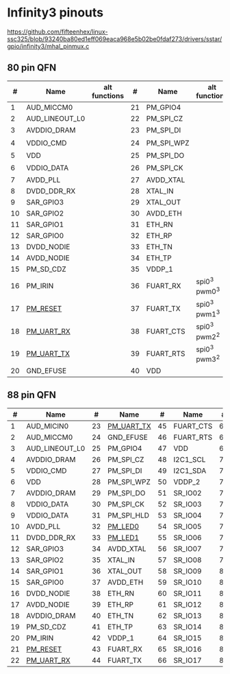 # Infinity3 pinouts

https://github.com/fifteenhex/linux-ssc325/blob/93240ba80ed1eff069eaca968e5b02be0fdaf273/drivers/sstar/gpio/infinity3/mhal_pinmux.c

## 80 pin QFN

| #  | Name                                       | alt functions    | #  | Name       | alt functions                     | #  | Name     | alt functions | #  | Name                                             | alt functions    |
|----|--------------------------------------------|------------------|----|------------|-----------------------------------|----|----------|---------------|----|--------------------------------------------------|------------------|
| 1  | AUD_MICCM0                                 |                  | 21 | PM_GPIO4   |                                   | 41 | I2C1_SCL |               | 61 | VDD                                              |                  |
| 2  | AUD_LINEOUT_L0                             |                  | 22 | PM_SPI_CZ  |                                   | 42 | I2C1_SDA |               | 62 | VDDP_3                                           |                  |
| 3  | AVDDIO_DRAM                                |                  | 23 | PM_SPI_DI  |                                   | 43 | VDDP_2   |               | 63 | [SPI0_CZ](/ip/commonpins.md#spi0_cz)<sup>1</sup> | pwm4<sup>2</sup> |
| 4  | VDDIO_CMD                                  |                  | 24 | PM_SPI_WPZ |                                   | 44 | SR_IO02  |               | 64 | [SPI0_CK](/ip/commonpins.md#spi0_ck)<sup>1</sup> | pwm5<sup>2</sup> |
| 5  | VDD                                        |                  | 25 | PM_SPI_DO  |                                   | 45 | SR_IO03  |               | 65 | [SPI0_DI](/ip/commonpins.md#spi0_di)<sup>1</sup> | pwm6<sup>2</sup> |
| 6  | VDDIO_DATA                                 |                  | 26 | PM_SPI_CK  |                                   | 46 | SR_IO04  |               | 66 | [SPI0_DO](/ip/commonpins.md#spi0_d0)<sup>1</sup> | pwm7<sup>2</sup> |
| 7  | AVDD_PLL                                   |                  | 27 | AVDD_XTAL  |                                   | 47 | SR_IO05  |               | 67 | VDD                                              |                  |
| 8  | DVDD_DDR_RX                                |                  | 28 | XTAL_IN    |                                   | 48 | SR_IO06  |               | 68 | SD_CLK                                           |                  |
| 9  | SAR_GPIO3                                  |                  | 29 | XTAL_OUT   |                                   | 49 | SR_IO07  |               | 69 | SD_CMD                                           |                  |
| 10 | SAR_GPIO2                                  |                  | 30 | AVDD_ETH   |                                   | 50 | SR_IO08  |               | 70 | SD_D0                                            |                  |
| 11 | SAR_GPIO1                                  |                  | 31 | ETH_RN     |                                   | 51 | SR_IO09  |               | 71 | SD_D1                                            |                  |
| 12 | SAR_GPIO0                                  |                  | 32 | ETH_RP     |                                   | 52 | SR_IO10  |               | 72 | SD_D2                                            |                  |
| 13 | DVDD_NODIE                                 |                  | 33 | ETH_TN     |                                   | 53 | SR_IO11  |               | 73 | SD_D3                                            |                  |
| 14 | AVDD_NODIE                                 |                  | 34 | ETH_TP     |                                   | 54 | SR_IO12  |               | 74 | AVDD_USB                                         |                  |
| 15 | PM_SD_CDZ                                  |                  | 35 | VDDP_1     |                                   | 55 | SR_IO13  |               | 75 | USB_DM                                           |                  |
| 16 | PM_IRIN                                    |                  | 36 | FUART_RX   | spi0<sup>3</sup> pwm0<sup>3</sup> | 56 | SR_IO14  |               | 76 | USB_DP                                           |                  |
| 17 | [PM_RESET](/ip/commonpins.md#pm_reset)     |                  | 37 | FUART_TX   | spi0<sup>3</sup> pwm1<sup>3</sup> | 57 | SR_IO15  |               | 77 | AVDD_AUD                                         |                  |
| 18 | [PM_UART_RX](/ip/commonpins.md#pm_uart_rx) |                  | 38 | FUART_CTS  | spi0<sup>3</sup> pwm2<sup>2</sup> | 58 | SR_IO16  |               | 78 | AUD_VAG                                          |                  |
| 19 | [PM_UART_TX](/ip/commonpins.md#pm_uart_tx) |                  | 39 | FUART_RTS  | spi0<sup>3</sup> pwm3<sup>2</sup> | 59 | SR_IO17  |               | 79 | AUD_VRM_ADC                                      |                  |
| 20 | GND_EFUSE                                  |                  | 40 | VDD        |                                   | 60 | VDD      |               | 80 | AUD_MICIN0                                       |                  |

## 88 pin QFN

| #  | Name                                       | #  | Name                                       | #  | Name      | #  | Name        |
|----|--------------------------------------------|----|--------------------------------------------|----|-----------|----|-------------|
| 1  | AUD_MICIN0                                 | 23 | [PM_UART_TX](/ip/commonpins.md#pm_uart_tx) | 45 | FUART_CTS | 67 | VDD         |
| 2  | AUD_MICCM0                                 | 24 | GND_EFUSE                                  | 46 | FUART_RTS | 68 | VDD         |
| 3  | AUD_LINEOUT_L0                             | 25 | PM_GPIO4                                   | 47 | VDD       | 69 | VDDP_3      |
| 4  | AVDDIO_DRAM                                | 26 | PM_SPI_CZ                                  | 48 | I2C1_SCL  | 70 | SPI0_CZ     |
| 5  | VDDIO_CMD                                  | 27 | PM_SPI_DI                                  | 49 | I2C1_SDA  | 71 | SPI0_CK     |
| 6  | VDD                                        | 28 | PM_SPI_WPZ                                 | 50 | VDDP_2    | 72 | SPI0_DI     |
| 7  | AVDDIO_DRAM                                | 29 | PM_SPI_DO                                  | 51 | SR_IO02   | 73 | SPI0_DO     |
| 8  | VDDIO_DATA                                 | 30 | PM_SPI_CK                                  | 52 | SR_IO03   | 74 | PWM0        |
| 9  | VDDIO_DATA                                 | 31 | PM_SPI_HLD                                 | 53 | SR_IO04   | 75 | PWM1        |
| 10 | AVDD_PLL                                   | 32 | [PM_LED0](/ip/commonpins.md#pm_led0)       | 54 | SR_IO05   | 76 | VDD         |
| 11 | DVDD_DDR_RX                                | 33 | [PM_LED1](/ip/commonpins.md#pm_led1)       | 55 | SR_IO06   | 77 | SD_CLK      |
| 12 | SAR_GPIO3                                  | 34 | AVDD_XTAL                                  | 56 | SR_IO07   | 78 | SD_CMD      |
| 13 | SAR_GPIO2                                  | 35 | XTAL_IN                                    | 57 | SR_IO08   | 79 | SD_D0       |
| 14 | SAR_GPIO1                                  | 36 | XTAL_OUT                                   | 58 | SR_IO09   | 80 | SD_D1       |
| 15 | SAR_GPIO0                                  | 37 | AVDD_ETH                                   | 59 | SR_IO10   | 81 | SD_D2       |
| 16 | DVDD_NODIE                                 | 38 | ETH_RN                                     | 60 | SR_IO11   | 82 | SD_D3       |
| 17 | AVDD_NODIE                                 | 39 | ETH_RP                                     | 61 | SR_IO12   | 83 | AVDD_USB    |
| 18 | AVDDIO_DRAM                                | 40 | ETH_TN                                     | 62 | SR_IO13   | 84 | USB_DM      |
| 19 | PM_SD_CDZ                                  | 41 | ETH_TP                                     | 63 | SR_IO14   | 85 | USB_DP      |
| 20 | PM_IRIN                                    | 42 | VDDP_1                                     | 64 | SR_IO15   | 86 | AVDD_AUD    |
| 21 | [PM_RESET](/ip/commonpins.md#pm_reset)     | 43 | FUART_RX                                   | 65 | SR_IO16   | 87 | AUD_VAG     |
| 22 | [PM_UART_RX](/ip/commonpins.md#pm_uart_rx) | 44 | FUART_TX                                   | 66 | SR_IO17   | 88 | AUD_VRM_ADC |

